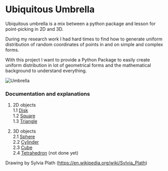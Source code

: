 # Ubiquitous Umbrella
Ubiquitous umbrella is a mix between a python package and lesson for point-picking in 2D and 3D.

During my research work I had hard times to find how to generate uniform distribution of random coordinates of points in
and on simple and complex forms. 

With this project I want to provide a Python Package to easily create uniform distribution in lot of geometrical forms
and the mathematical background to understand everything.

![Umbrella](https://images.curiator.com/images/t_x/art/d765c771099e262c0232b727526e113f/sylvia-plath-the-ubiquitous-umbrella-1955.jpg)

### Documentation and explanations
1. 2D objects<br/>
1.1 [Disk](https://github.com/AymericFerreira/ubiquitous-umbrella/blob/master/doc/Disk.md)<br/>
1.2 [Square](https://github.com/AymericFerreira/ubiquitous-umbrella/blob/master/doc/Square.md)<br/>
1.3 [Triangle](https://github.com/AymericFerreira/ubiquitous-umbrella/blob/master/doc/Triangle.md)

2. 3D objects<br/>
2.1 [Sphere](https://github.com/AymericFerreira/ubiquitous-umbrella/blob/master/doc/Sphere.md)<br/>
2.2 [Cylinder](https://github.com/AymericFerreira/ubiquitous-umbrella/blob/master/doc/Cylinder.md)<br/>
2.3 [Cube](https://github.com/AymericFerreira/ubiquitous-umbrella/blob/master/doc/Cube.md)<br/>
2.4 [Tetrahedron](https://github.com/AymericFerreira/ubiquitous-umbrella/blob/master/doc/Tetrahedron.md) (not done yet)

Drawing by Sylvia Plath (https://en.wikipedia.org/wiki/Sylvia_Plath)
